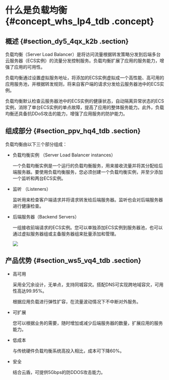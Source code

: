 # 什么是负载均衡 {#concept_whs_lp4_tdb .concept}

## 概述 {#section_dy5_4qx_k2b .section}

负载均衡（Server Load Balancer）是将访问流量根据转发策略分发到后端多台云服务器（ECS实例）的流量分发控制服务。负载均衡扩展了应用的服务能力，增强了应用的可用性。

负载均衡通过设置虚拟服务地址，将添加的ECS实例虚拟成一个高性能、高可用的应用服务池，并根据转发规则，将来自客户端的请求分发给云服务器池中的ECS实例。

负载均衡默认检查云服务器池中的ECS实例的健康状态，自动隔离异常状态的ECS实例，消除了单台ECS实例的单点故障，提高了应用的整体服务能力。此外，负载均衡还具备抗DDoS攻击的能力，增强了应用服务的防护能力。

## 组成部分 {#section_ppv_hq4_tdb .section}

负载均衡由以下三个部分组成：

-   负载均衡实例 （Server Load Balancer instances）

    一个负载均衡实例是一个运行的负载均衡服务，用来接收流量并将其分配给后端服务器。要使用负载均衡服务，您必须创建一个负载均衡实例，并至少添加一个监听和两台ECS实例。

-   监听 （Listeners）

    监听用来检查客户端请求并将请求转发给后端服务器。监听也会对后端服务器进行健康检查。

-   后端服务器（Backend Servers）

    一组接收前端请求的ECS实例。您可以单独添加ECS实例到服务器池，也可以通过虚拟服务器组或主备服务器组来批量添加和管理。

    ![](http://static-aliyun-doc.oss-cn-hangzhou.aliyuncs.com/assets/img/4091/1541402335936_zh-CN.png)


## 产品优势 {#section_ws5_vq4_tdb .section}

-   高可用

    采用全冗余设计，无单点，支持同城容灾。搭配DNS可实现跨地域容灾，可用性高达99.95%。

    根据应用负载进行弹性扩容，在流量波动情况下不中断对外服务。

-   可扩展

    您可以根据业务的需要，随时增加或减少后端服务器的数量，扩展应用的服务能力。

-   低成本

    与传统硬件负载均衡系统高投入相比，成本可下降60%。

-   安全

    结合云盾，可提供5Gbps的防DDOS攻击能力。


